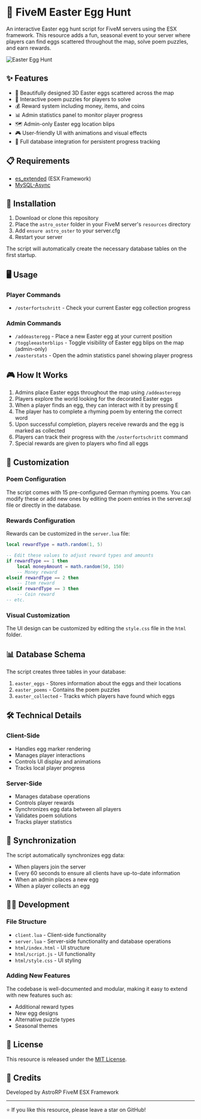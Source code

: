 # 🥚 FiveM Easter Egg Hunt

An interactive Easter egg hunt script for FiveM servers using the ESX framework. This resource adds a fun, seasonal event to your server where players can find eggs scattered throughout the map, solve poem puzzles, and earn rewards.

![Easter Egg Hunt](https://cdn.astro-life.com/github/easter-script.png)

## ✨ Features

- 🥚 Beautifully designed 3D Easter eggs scattered across the map
- 🧩 Interactive poem puzzles for players to solve
- 💰 Reward system including money, items, and coins
- 📊 Admin statistics panel to monitor player progress
- 🗺️ Admin-only Easter egg location blips
- 🎮 User-friendly UI with animations and visual effects
- 🔄 Full database integration for persistent progress tracking

## 📋 Requirements

- [es_extended](https://github.com/esx-framework/esx-legacy) (ESX Framework)
- [MySQL-Async](https://github.com/brouznouf/fivem-mysql-async)

## 💾 Installation

1. Download or clone this repository
2. Place the `astro_oster` folder in your FiveM server's `resources` directory
3. Add `ensure astro_oster` to your server.cfg
4. Restart your server

The script will automatically create the necessary database tables on the first startup.

## 🖥️ Usage

### Player Commands

- `/osterfortschritt` - Check your current Easter egg collection progress

### Admin Commands

- `/addeasteregg` - Place a new Easter egg at your current position
- `/toggleeasterblips` - Toggle visibility of Easter egg blips on the map (admin-only)
- `/easterstats` - Open the admin statistics panel showing player progress

## 🎮 How It Works

1. Admins place Easter eggs throughout the map using `/addeasteregg`
2. Players explore the world looking for the decorated Easter eggs
3. When a player finds an egg, they can interact with it by pressing E
4. The player has to complete a rhyming poem by entering the correct word
5. Upon successful completion, players receive rewards and the egg is marked as collected
6. Players can track their progress with the `/osterfortschritt` command
7. Special rewards are given to players who find all eggs

## 🎨 Customization

### Poem Configuration

The script comes with 15 pre-configured German rhyming poems. You can modify these or add new ones by editing the poem entries in the server.sql file or directly in the database.

### Rewards Configuration

Rewards can be customized in the `server.lua` file:

```lua
local rewardType = math.random(1, 5)

-- Edit these values to adjust reward types and amounts
if rewardType == 1 then
    local moneyAmount = math.random(50, 150)
    -- Money reward
elseif rewardType == 2 then
    -- Item reward
elseif rewardType == 3 then
    -- Coin reward
-- etc.
```

### Visual Customization

The UI design can be customized by editing the `style.css` file in the `html` folder.

## 📊 Database Schema

The script creates three tables in your database:

1. `easter_eggs` - Stores information about the eggs and their locations
2. `easter_poems` - Contains the poem puzzles
3. `easter_collected` - Tracks which players have found which eggs

## 🛠️ Technical Details

### Client-Side

- Handles egg marker rendering
- Manages player interactions
- Controls UI display and animations
- Tracks local player progress

### Server-Side

- Manages database operations
- Controls player rewards
- Synchronizes egg data between all players
- Validates poem solutions
- Tracks player statistics

## 🔄 Synchronization

The script automatically synchronizes egg data:
- When players join the server
- Every 60 seconds to ensure all clients have up-to-date information
- When an admin places a new egg
- When a player collects an egg

## 👩‍💻 Development

### File Structure

- `client.lua` - Client-side functionality
- `server.lua` - Server-side functionality and database operations
- `html/index.html` - UI structure
- `html/script.js` - UI functionality
- `html/style.css` - UI styling

### Adding New Features

The codebase is well-documented and modular, making it easy to extend with new features such as:
- Additional reward types
- New egg designs
- Alternative puzzle types
- Seasonal themes

## 📝 License

This resource is released under the [MIT License](LICENSE).

## 🙏 Credits

Developed by AstroRP
FiveM ESX Framework

---

⭐ If you like this resource, please leave a star on GitHub!
